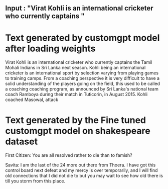 
## Input : "Virat Kohli is an international cricketer who currently captains "

# Text generated by customgpt model after loading weights 

Virat Kohli is an international cricketer who currently captains  the Tamil Mohali Indians in Sri Lanka next season. Kohli being an international cricketer is an international sport by selection varying from playing games to training camps. From a coaching perspective it is very difficult to have a solid understanding of the players going on the field, this used to be called a coaching coaching program, as announced by Sri Lanka's national team coach Ramboya during their match in Tuticorin, in August 2015.
Kohli coached Masowal, attack




# Text generated by the Fine tuned customgpt model on shakespeare dataset
First Citizen: You are all resolved rather to die than to famish?

Savita: I am the last of the 24 more out there from Thoera. I have got this control board next defeat and my mercy is over temporarily, and I will find old connections that I did not die to but you may wait to see how old there is till you storm from this place.
